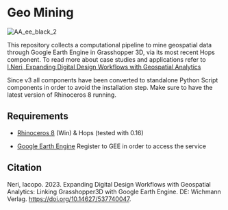 # Geo Mining

![AA_ee_black_2](https://user-images.githubusercontent.com/50297074/151965110-faf885a2-d8ff-412b-ac33-0ac9422a9a40.jpg)

This repository collects a computational pipeline to mine geospatial data through Google Earth Engine in Grasshopper 3D, via its most recent Hops component. To read more about case studies and applications refer to [I.Neri, Expanding Digital Design Workflows with Geospatial Analytics](https://doi.org/10.14627/537740047)

Since v3 all components have been converted to standalone Python Script components in order to avoid the installation step.
Make sure to have the latest version of Rhinoceros 8 running.

## Requirements

-   [Rhinoceros 8](https://www.rhino3d.com/download/) (Win) & Hops (tested with 0.16)

-   [Google Earth Engine](https://code.earthengine.google.com/register) Register to GEE in order to access the service

## Citation

Neri, Iacopo. 2023. Expanding Digital Design Workflows with Geospatial Analytics: Linking Grasshopper3D with Google Earth Engine. DE: Wichmann Verlag. https://doi.org/10.14627/537740047.
